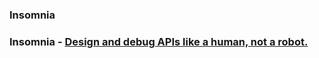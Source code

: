 ### Insomnia

### Insomnia - [Design and debug APIs like a human, not a robot.](https://insomnia.rest/)